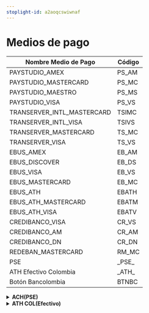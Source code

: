 ```yaml
---
stoplight-id: a2aoqcswiwnaf
---
```


# Medios de pago

| Nombre Medio de Pago    | Código |
|-------------------------|--------|
| PAYSTUDIO_AMEX          | PS_AM  |
| PAYSTUDIO_MASTERCARD    | PS_MC  |
| PAYSTUDIO_MAESTRO       | PS_MS  |
| PAYSTUDIO_VISA          | PS_VS  |
| TRANSERVER_INTL_MASTERCARD | TSIMC |
| TRANSERVER_INTL_VISA    | TSIVS  |
| TRANSERVER_MASTERCARD   | TS_MC  |
| TRANSERVER_VISA         | TS_VS  |
| EBUS_AMEX               | EB_AM  |
| EBUS_DISCOVER           | EB_DS  |
| EBUS_VISA               | EB_VS  |
| EBUS_MASTERCARD         | EB_MC  |
| EBUS_ATH                | EBATH  |
| EBUS_ATH_MASTERCARD     | EBATM  |
| EBUS_ATH_VISA           | EBATV  |
| CREDIBANCO_VISA         | CR_VS  |
| CREDIBANCO_AM           | CR_AM  |
| CREDIBANCO_DN           | CR_DN  |
| REDEBAN_MASTERCARD      | RM_MC  |
| PSE                     | \_PSE_ |
| ATH Efectivo Colombia   | \_ATH_ |
| Botón Bancolombia       | BTNBC  |



<details>
  <summary> <strong>ACH(PSE)</strong> </summary> 

  Código
  -  \_PSE_


  Configuración general de los medios de pago

  | Field Name | Required  | Description | Example | Observations |
  ----------- | --------- | ----------- | ------- | ------------ |
  | financialEntity | YES |  | 16 |  || N/A| code | YES | Propiedad de la request de la api que determina el medio de pago | \_PSE_ |
  | order | NO | | 2 | Indica la prioridad que se tiene en caso de que exita la misma franquicia pero de diferentes redes procesadoras, es decir, si se tiene AMEX de redeban y credibanco, la que tenga la priodidad 1 es la que va a intentar procesar primero la transacción. |
  | comissionModel | NO |  | F | Sus valores posibles son F y P , donde F representa Valor Fijo y P representa  Valor en Porcentaje |
  | comissionValue | NO |  | 2.5 |  |
  | accountNumber | NO | | 26546 |  |
  | accountType | NO | | 2 | Sus valores posibles son 1, 2 y 3, donde  1 representa SAVINGS(Ahorros), 2 representa  CURRENT(Corriente), y 3 representa CREDIT CARD(Tarjeta de crédito) |
  | entityCode | YES | Usualmente es el nit o la identificación de la empresa | 9002992280 | |
  | serviceCode | YES | Código generado por el comercio en la plataforma de ACH | 001 ||

  ---------------------------------------------------

  ## Información por paises:

  **Colombia**

  Métodos de pago:

  -  \_PSE_

  Observaciones:

  - No se debe configurar el certificado
  - No permite threeDS
  - No se usan reglas de crédito

  Ejemplo objeto paymentMethod:

  ```json
  {
    "code": "_PSE_",
    "commissionModel": "F",
    "commissionValue": 0,
    "accountNumber": "1234567811",
    "financialEntity": 16,
    "accountType": 1,
    "settings": {
        "entityCode": "170892",
        "serviceCode": "15916855-8"
        "isEcommerce": true
    },
    "threeDS": false
  }
  ```

  ---------------------------------------------------


</details>

<details>
  <summary> <strong>ATH COL(Efectivo)</strong> </summary> 

  -  \_ATH_


  Configuración general de los medios de pago

  | Field Name | Required  | Description | Example | Observations |
  | ----------- | --------- | ----------- | ------- | ------------ |
  | financialEntity | YES |  | 16 |  |
  | code | YES | Propiedad de la request de la api que determina el medio de pago | \_ATH_ |
  | order | NO | | 2 | Indica la prioridad que se tiene en caso de que exita la misma franquicia pero de diferentes redes procesadoras, es decir, si se tiene AMEX de redeban y credibanco, la que tenga la priodidad 1 es la que va a intentar procesar primero la transacción. |
  | comissionModel | NO |  | F | Sus valores posibles son F y P , donde F representa Valor Fijo y P representa  Valor en Porcentaje |
  | comissionValue | NO |  | 2.5 |  |
  | accountNumber | NO | | 26546 |  |
  | accountType | NO | | 2 | Sus valores posibles son 1, 2 y 3, donde  1 representa SAVINGS(Ahorros), 2 representa  CURRENT(Corriente), y 3 representa CREDIT CARD(Tarjeta de crédito) |
  | agreement | YES | | 64654| |
  | agreementName | YES | |"mi convenio" | |
  | iacCode | YES | | 4456464| |
  | acceptChecks | NO | | true| |
  | disableBlocks | NO | | ath_cajas_exito, ath_efecty | Escriba uno o más nombres de bloque separado por comas, los bloques disponibles son: ath_baloto, ath_corresponsales, ath_cajas_exito, ath_efecty, ath_cajeros, ath_supergiros |


  ---------------------------------------------------

  ## Información por paises:

  **Colombia**

  Métodos de pago:

  -  \_ATH_

  Observaciones:

  - No permite threeDS
  - No se usan reglas de crédito

  Ejemplo objeto paymentMethod:

  ```json
  {
    "code": "_ATH_",
    "commissionModel": "F",
    "commissionValue": 0,
    "accountNumber": "1234567811",
    "financialEntity": 16,
    "accountType": 1,
    "settings": {
      "agreement":64654,
      "agreementName":"mi convenio",
      "iacCode":4456464,
      "acceptChecks": true,
      "disableBlocks": "ath_efecty, ath_cajeros"
    },
    "threeDS": false
  }
  ```

  ---------------------------------------------------

</details>